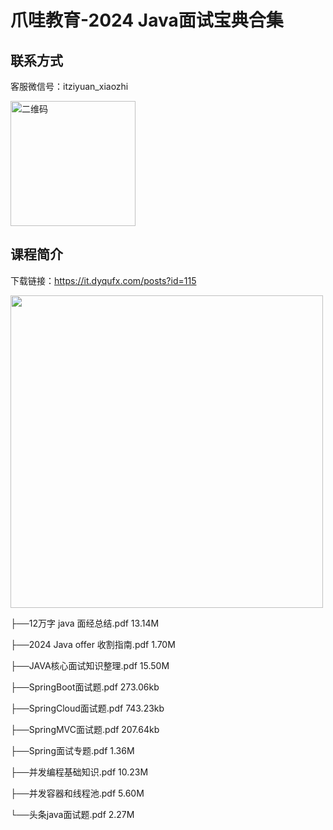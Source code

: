 # 爪哇教育-2024 Java面试宝典合集

## 联系方式

客服微信号：itziyuan_xiaozhi

<img src="https://ziyuanyun.oss-cn-guangzhou.aliyuncs.com/common/20240614073449/666b82192834a.jpg" width="200" height="200" alt="二维码">

## 课程简介

下载链接：https://it.dyqufx.com/posts?id=115

<img src="https://ziyuanyun.oss-cn-guangzhou.aliyuncs.com/yun/20240515151614/6644613ebe68e.jpg" width="500" alt="">

  

 ├──12万字 java 面经总结.pdf 13.14M

 ├──2024 Java offer 收割指南.pdf 1.70M

 ├──JAVA核心面试知识整理.pdf 15.50M

 ├──SpringBoot面试题.pdf 273.06kb

 ├──SpringCloud面试题.pdf 743.23kb

 ├──SpringMVC面试题.pdf 207.64kb

 ├──Spring面试专题.pdf 1.36M

 ├──并发编程基础知识.pdf 10.23M

 ├──并发容器和线程池.pdf 5.60M

 └──头条java面试题.pdf 2.27M

  